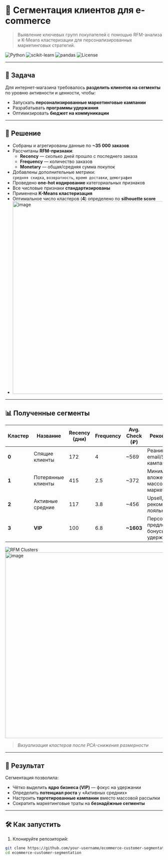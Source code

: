 # 🛒 Сегментация клиентов для e-commerce

> Выявление ключевых групп покупателей с помощью RFM-анализа и K-Means кластеризации для персонализированных маркетинговых стратегий.

![Python](https://img.shields.io/badge/Python-3.8%2B-blue?logo=python)
![scikit-learn](https://img.shields.io/badge/scikit--learn-1.3+-orange?logo=scikit-learn)
![pandas](https://img.shields.io/badge/pandas-2.0+-blue?logo=pandas)
![License](https://img.shields.io/github/license/your-username/ecommerce-customer-segmentation)

---

## 🎯 Задача

Для интернет-магазина требовалось **разделить клиентов на сегменты** по уровню активности и ценности, чтобы:
- Запускать **персонализированные маркетинговые кампании**
- Разрабатывать **программы удержания**
- Оптимизировать **бюджет на коммуникации**

---

## 🧠 Решение

- Собраны и агрегированы данные по **~35 000 заказов**
- Рассчитаны **RFM-признаки**:
  - **Recency** — сколько дней прошло с последнего заказа
  - **Frequency** — количество заказов
  - **Monetary** — общая/средняя сумма покупок
- Добавлены дополнительные метрики:  
  `средняя скидка`, `возвратность`, `время доставки`, `демография`
- Проведено **one-hot кодирование** категориальных признаков
- Все числовые признаки **стандартизированы**
- Применена **K-Means кластеризация**
- Оптимальное число кластеров (**4**) определено по **silhouette score**
- <img width="792" height="617" alt="image" src="https://github.com/user-attachments/assets/6799b327-ad68-4a2c-95ba-1161add9a600" />


---

## 📊 Полученные сегменты

| Кластер | Название             | Recency (дни) | Frequency | Avg. Check (₽) | Рекомендации |
|--------|----------------------|---------------|-----------|----------------|--------------|
| **0**  | Спящие клиенты       | 172           | 4         | ~569           | Реанимационные email/SMS-кампании |
| **1**  | Потерянные клиенты   | 415           | 2.5       | ~372           | Минимальные вложения, массовый маркетинг |
| **2**  | Активные средние     | 117           | 3.8       | ~456           | Upsell, рекомендации, лояльность |
| **3**  | **VIP**              | 100           | 6.8       | **~1603**      | Персональные предложения, бонусы, удержание |

![RFM Clusters](assets/rfm_clusters.png)
<img width="588" height="595" alt="image" src="https://github.com/user-attachments/assets/de706320-f666-43e0-ba31-d36765af83cc" />


> *Визуализация кластеров после PCA-снижения размерности*

---

## 🚀 Результат

Сегментация позволила:
- Чётко выделить **ядро бизнеса (VIP)** — фокус на удержании
- Определить **потенциал роста** у «Активных средних»
- Настроить **таргетированные кампании** вместо массовой рассылки
- Сократить маркетинговые траты на **безнадёжные сегменты**

---

## 🛠️ Как запустить

1. Клонируйте репозиторий:
```bash
git clone https://github.com/your-username/ecommerce-customer-segmentation.git
cd ecommerce-customer-segmentation
